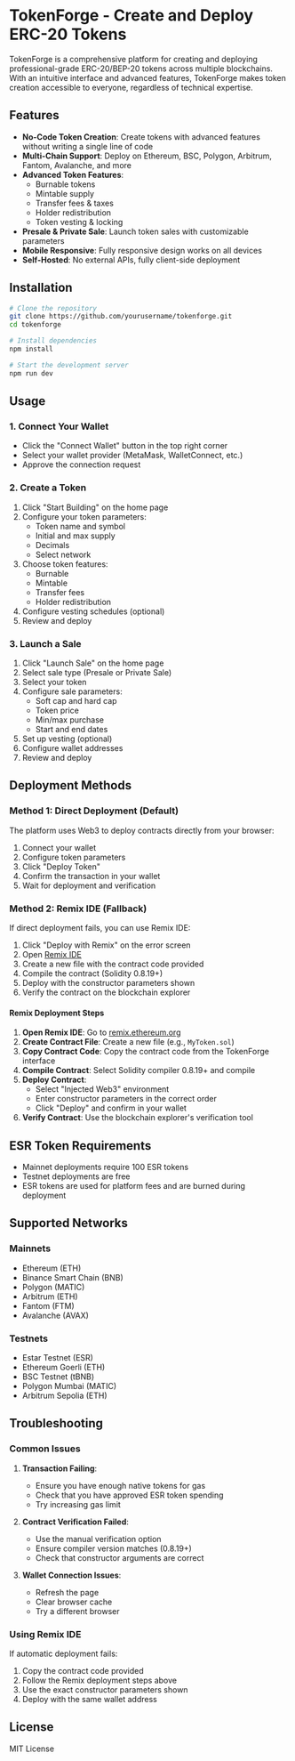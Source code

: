 # TokenForge - Create and Deploy ERC-20 Tokens

TokenForge is a comprehensive platform for creating and deploying professional-grade ERC-20/BEP-20 tokens across multiple blockchains. With an intuitive interface and advanced features, TokenForge makes token creation accessible to everyone, regardless of technical expertise.

## Features

- **No-Code Token Creation**: Create tokens with advanced features without writing a single line of code
- **Multi-Chain Support**: Deploy on Ethereum, BSC, Polygon, Arbitrum, Fantom, Avalanche, and more
- **Advanced Token Features**:
  - Burnable tokens
  - Mintable supply
  - Transfer fees & taxes
  - Holder redistribution
  - Token vesting & locking
- **Presale & Private Sale**: Launch token sales with customizable parameters
- **Mobile Responsive**: Fully responsive design works on all devices
- **Self-Hosted**: No external APIs, fully client-side deployment

## Installation

```bash
# Clone the repository
git clone https://github.com/yourusername/tokenforge.git
cd tokenforge

# Install dependencies
npm install

# Start the development server
npm run dev
```

## Usage

### 1. Connect Your Wallet

- Click the "Connect Wallet" button in the top right corner
- Select your wallet provider (MetaMask, WalletConnect, etc.)
- Approve the connection request

### 2. Create a Token

1. Click "Start Building" on the home page
2. Configure your token parameters:
   - Token name and symbol
   - Initial and max supply
   - Decimals
   - Select network
3. Choose token features:
   - Burnable
   - Mintable
   - Transfer fees
   - Holder redistribution
4. Configure vesting schedules (optional)
5. Review and deploy

### 3. Launch a Sale

1. Click "Launch Sale" on the home page
2. Select sale type (Presale or Private Sale)
3. Select your token
4. Configure sale parameters:
   - Soft cap and hard cap
   - Token price
   - Min/max purchase
   - Start and end dates
5. Set up vesting (optional)
6. Configure wallet addresses
7. Review and deploy

## Deployment Methods

### Method 1: Direct Deployment (Default)

The platform uses Web3 to deploy contracts directly from your browser:

1. Connect your wallet
2. Configure token parameters
3. Click "Deploy Token"
4. Confirm the transaction in your wallet
5. Wait for deployment and verification

### Method 2: Remix IDE (Fallback)

If direct deployment fails, you can use Remix IDE:

1. Click "Deploy with Remix" on the error screen
2. Open [Remix IDE](https://remix.ethereum.org)
3. Create a new file with the contract code provided
4. Compile the contract (Solidity 0.8.19+)
5. Deploy with the constructor parameters shown
6. Verify the contract on the blockchain explorer

#### Remix Deployment Steps

1. **Open Remix IDE**: Go to [remix.ethereum.org](https://remix.ethereum.org)
2. **Create Contract File**: Create a new file (e.g., `MyToken.sol`)
3. **Copy Contract Code**: Copy the contract code from the TokenForge interface
4. **Compile Contract**: Select Solidity compiler 0.8.19+ and compile
5. **Deploy Contract**: 
   - Select "Injected Web3" environment
   - Enter constructor parameters in the correct order
   - Click "Deploy" and confirm in your wallet
6. **Verify Contract**: Use the blockchain explorer's verification tool

## ESR Token Requirements

- Mainnet deployments require 100 ESR tokens
- Testnet deployments are free
- ESR tokens are used for platform fees and are burned during deployment

## Supported Networks

### Mainnets
- Ethereum (ETH)
- Binance Smart Chain (BNB)
- Polygon (MATIC)
- Arbitrum (ETH)
- Fantom (FTM)
- Avalanche (AVAX)

### Testnets
- Estar Testnet (ESR)
- Ethereum Goerli (ETH)
- BSC Testnet (tBNB)
- Polygon Mumbai (MATIC)
- Arbitrum Sepolia (ETH)

## Troubleshooting

### Common Issues

1. **Transaction Failing**: 
   - Ensure you have enough native tokens for gas
   - Check that you have approved ESR token spending
   - Try increasing gas limit

2. **Contract Verification Failed**:
   - Use the manual verification option
   - Ensure compiler version matches (0.8.19+)
   - Check that constructor arguments are correct

3. **Wallet Connection Issues**:
   - Refresh the page
   - Clear browser cache
   - Try a different browser

### Using Remix IDE

If automatic deployment fails:

1. Copy the contract code provided
2. Follow the Remix deployment steps above
3. Use the exact constructor parameters shown
4. Deploy with the same wallet address

## License

MIT License